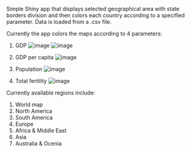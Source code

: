 Simple Shiny app that displays selected geographical area with state borders division and then colors each country according to a specified parameter. Data is loaded from a .csv file.

Currently the app colors the maps according to 4 parameters:

1. GDP
![image](https://github.com/user-attachments/assets/f23c458f-828e-4862-a96b-80d6802d7aa6)
![image](https://github.com/user-attachments/assets/6cbc1f7a-b93f-4cd4-a07d-3b5bf9fec681)

2. GDP per capita
![image](https://github.com/user-attachments/assets/183caa4a-b354-424d-b813-9360c28be4f1)

3. Population
![image](https://github.com/user-attachments/assets/92c18f5c-3f63-4eb7-aa7b-4c61bfd10bf4)
   
4. Total fertility
![image](https://github.com/user-attachments/assets/3c0d1bce-5676-472d-89d5-3c0961bc6f93)


Currently available regions include:
1) World map
2) North America
3) South America
4) Europe
5) Africa & Middle East
6) Asia
7) Australia & Ocenia



